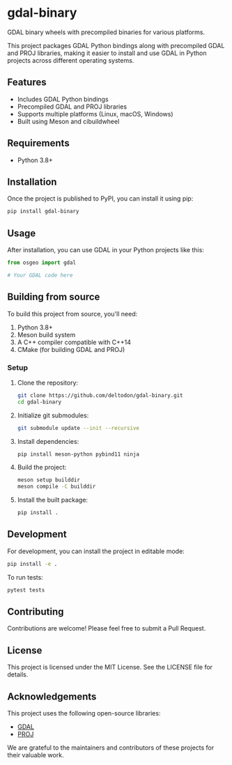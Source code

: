 # gdal-binary

GDAL binary wheels with precompiled binaries for various platforms.

This project packages GDAL Python bindings along with precompiled GDAL and PROJ libraries, making it easier to install and use GDAL in Python projects across different operating systems.

## Features

- Includes GDAL Python bindings
- Precompiled GDAL and PROJ libraries
- Supports multiple platforms (Linux, macOS, Windows)
- Built using Meson and cibuildwheel

## Requirements

- Python 3.8+

## Installation

Once the project is published to PyPI, you can install it using pip:

```bash
pip install gdal-binary
```

## Usage

After installation, you can use GDAL in your Python projects like this:

```python
from osgeo import gdal

# Your GDAL code here
```

## Building from source

To build this project from source, you'll need:

1. Python 3.8+
2. Meson build system
3. A C++ compiler compatible with C++14
4. CMake (for building GDAL and PROJ)

### Setup

1. Clone the repository:
   ```bash
   git clone https://github.com/deltodon/gdal-binary.git
   cd gdal-binary
   ```

2. Initialize git submodules:
   ```bash
   git submodule update --init --recursive
   ```

3. Install dependencies:
   ```bash
   pip install meson-python pybind11 ninja
   ```

4. Build the project:
   ```bash
   meson setup builddir
   meson compile -C builddir
   ```

5. Install the built package:
   ```bash
   pip install .
   ```

## Development

For development, you can install the project in editable mode:

```bash
pip install -e .
```

To run tests:

```bash
pytest tests
```

## Contributing

Contributions are welcome! Please feel free to submit a Pull Request.

## License

This project is licensed under the MIT License. See the LICENSE file for details.

## Acknowledgements

This project uses the following open-source libraries:

- [GDAL](https://github.com/OSGeo/gdal)
- [PROJ](https://github.com/OSGeo/PROJ)

We are grateful to the maintainers and contributors of these projects for their valuable work.
